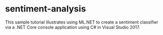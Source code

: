 # sentiment-analysis
This sample tutorial illustrates using ML.NET to create a sentiment classifier via a .NET Core console application using C# in Visual Studio 2017.
